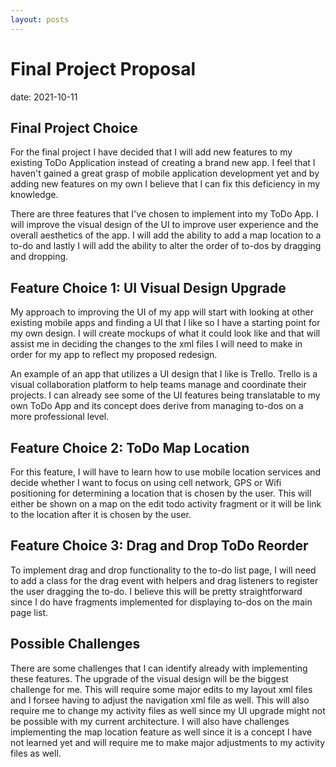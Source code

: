 ```yaml
---
layout: posts
---
```


# Final Project Proposal

date: 2021-10-11

## Final Project Choice

For the final project I have decided that I will add new features to my existing ToDo Application instead of creating a brand new app. I feel that I haven't gained
a great grasp of mobile application development yet and by adding new features on my own I believe that I can fix this deficiency in my knowledge.

There are three features that I've chosen to implement into my ToDo App. I will improve the visual design of the UI to improve user experience and the overall
aesthetics of the app. I will add the ability to add a map location to a to-do and lastly I will add the ability to alter the order of to-dos by dragging and dropping. 

## Feature Choice 1: UI Visual Design Upgrade

My approach to improving the UI of my app will start with looking at other existing mobile apps and finding a UI that I like so I have a starting point for
my own design. I will create mockups of what it could look like and that will assist me in deciding the changes to the xml files I will need to make in order
for my app to reflect my proposed redesign.

An example of an app that utilizes a UI design that I like is Trello. Trello is a visual collaboration platform to help teams manage and coordinate their 
projects. I can already see some of the UI features being translatable to my own ToDo App and its concept does derive from managing to-dos on a more 
professional level.

## Feature Choice 2: ToDo Map Location

For this feature, I will have to learn how to use mobile location services and decide whether I want to focus on using cell network, GPS or Wifi positioning for determining a
location that is chosen by the user. This will either be shown on a map on the edit todo activity fragment or it will be link to the location after it is chosen by the user.

## Feature Choice 3: Drag and Drop ToDo Reorder

To implement drag and drop functionality to the to-do list page, I will need to add a class for the drag event with helpers and drag listeners to register the user dragging the to-do. I believe this will be pretty straightforward since I do have fragments implemented for displaying to-dos on the main page list.

## Possible Challenges

There are some challenges that I can identify already with implementing these features. The upgrade of the visual design will be the biggest challenge for me. This will require 
some major edits to my layout xml files and I forsee having to adjust the navigation xml file as well. This will also require me to change my activity files as well since my UI upgrade might not be possible with my current architecture. I will also have challenges implementing the map location feature as well since it is a concept I have not learned yet and will require me to make major adjustments to my activity files as well.

